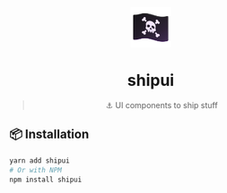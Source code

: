 <p align="center">
  <img alt="pirate-flag" src="./.github/pirate-flag.png" width="72" />
</p>

<h1 align="center">
shipui
</h1>

<blockquote align="center">
  ⚓️ UI components to ship stuff
</blockquote>

## 📦 Installation

```bash
yarn add shipui
# Or with NPM
npm install shipui
```
